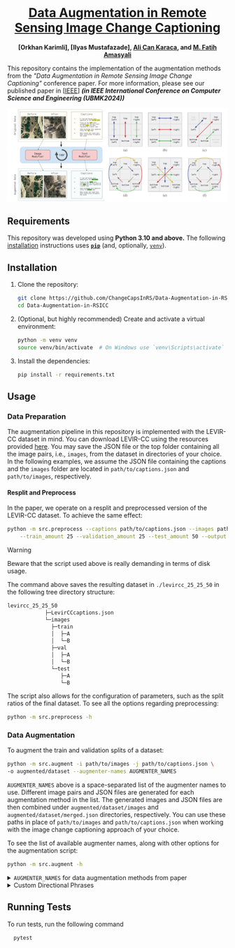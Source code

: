 <div align="center">

<h1><a href="[https://ieeexplore.ieee.org/document/9934924]">Data Augmentation in Remote Sensing Image Change Captioning</a></h1>

**[Orkhan Karimli], [Ilyas Mustafazade], [Ali Can Karaca](https://scholar.google.com.tr/citations?user=KVU5O6gAAAAJ&hl=tr&authuser=1), and [M. Fatih Amasyali](https://scholar.google.com.tr/citations?hl=tr&authuser=1&user=qTUSAy0AAAAJ)**

</div>

This repository contains the implementation of the augmentation methods from the *"Data Augmentation in Remote Sensing Image Change Captioning"* conference paper. For more information, please see our published paper in [[IEEE]([https://ieeexplore.ieee.org/document/9934924](https://ieeexplore.ieee.org/document/9934924))]  ***(in IEEE International Conference on Computer Science and Engineering (UBMK2024))***

![Augmentation Process](Fig.png)

## Requirements

This repository was developed using **Python 3.10 and above.**
The following [installation](#installation) instructions uses
**[`pip`](https://pip.pypa.io/en/stable/installation/)**
(and, optionally, [`venv`](https://packaging.python.org/en/latest/guides/installing-using-pip-and-virtual-environments/)).

## Installation

1. Clone the repository:

    ```bash
    git clone https://github.com/ChangeCapsInRS/Data-Augmentation-in-RSICC.git
    cd Data-Augmentation-in-RSICC
    ```

1. (Optional, but highly recommended) Create and activate a virtual environment:

    ```bash
    python -m venv venv
    source venv/bin/activate  # On Windows use `venv\Scripts\activate`
    ```

1. Install the dependencies:

    ```bash
    pip install -r requirements.txt
    ```

## Usage

### Data Preparation

The augmentation pipeline in this repository is implemented with the LEVIR-CC dataset in mind. You can download LEVIR-CC using the resources provided [here](https://github.com/Chen-Yang-Liu/LEVIR-CC-Dataset). You may save the JSON file or the top folder containing all the image pairs, i.e., `images`, from the dataset in directories of your choice. In the following examples, we assume the JSON file containing the captions and the `images` folder are located in `path/to/captions.json` and `path/to/images`, respectively.

#### Resplit and Preprocess

In the paper, we operate on a resplit and preprocessed version of the LEVIR-CC dataset. To achieve the same effect:

```bash
python -m src.preprocess --captions path/to/captions.json --images path/to/images \
    --train_amount 25 --validation_amount 25 --test_amount 50 --output levircc_25_25_50
```

> [!WARNING]
> Beware that the script used above is really demanding in terms of disk usage.

The command above saves the resulting dataset in `./levircc_25_25_50` in the following tree directory structure:

```tree
levircc_25_25_50
            ├─LevirCCcaptions.json
            └─images
              ├─train
              │  ├─A
              │  └─B
              ├─val
              │  ├─A
              │  └─B
              └─test
                 ├─A
                 └─B
```

The script also allows for the configuration of parameters, such as the split ratios of the final dataset. To see all the options regarding preprocessing:

```bash
python -m src.preprocess -h
```

### Data Augmentation

To augment the train and validation splits of a dataset:

```bash
python -m src.augment -i path/to/images -j path/to/captions.json \
-o augmented/dataset --augmenter-names AUGMENTER_NAMES
```

`AUGMENTER_NAMES` above is a space-separated list of the augmenter names to use.
Different image pairs and JSON files are generated for each augmentation method in the list.
The generated images and JSON files are then combined under `augmented/dataset/images` and
`augmented/dataset/merged.json` directories, respectively. You can use these paths in
place of `path/to/images` and `path/to/captions.json` when working with the image change
captioning approach of your choice.

To see the list of available augmenter names, along with other options for the augmentation
script:

```bash
python -m src.augment -h
```

<details>
<summary><code>AUGMENTER_NAMES</code> for data augmentation methods from paper</summary>

![image](https://github.com/user-attachments/assets/22c0387a-4f0d-4150-b23e-780c4f7f87af)

$\mathrm{brighten}$: `brighten_both`

$\mathrm{blur}$: `blur`

$\mathit{mirror}$: `horizontal_mirror vertical_mirror left_diagonal_mirror`

$\mathit{rotate}$: `rotate_90 rotate_180 rotate_270`

$\mathrm{hybrid}$: `random_augment`

</details>

<details>
<summary>Custom Directional Phrases</summary>

This section focuses on multimodal data augmentation techniques that utilize directional phrases such as "left," "right," "top," and "bottom," along with their combinations, to align captions with their corresponding image pairs.

In some datasets, the areas corresponding to the top and bottom of the image frame may be referred to using various terms. For example, "top" can also be described as "upper," "above," "higher," while "bottom" may be referred to as "lower," "below," "bottommost," or "lowest." To accommodate these variations, you can modify the definitions of the `BOTTOM_DIRECTIONS` and `TOP_DIRECTIONS` constants in the [augmentation_methods.py](src/augmentation_methods.py) file:

```diff
 BOTTOM_DIRECTIONS = (
     "bottom",
-    # "lower",
-    # "below",
-    # "bottommost",
-    # "lowest",
+    "lower",
+    "below",
+    "bottommost",
+    "lowest",
 )

 TOP_DIRECTIONS = (
     "top",
-    # "upper",
-    # "above",
-    # "topmost",
-    # "highest",
-    # "higher",
+    "upper",
+    "above",
+    "topmost",
+    "highest",
+    "higher",
 )
```

When a sentence contains any of the tokens listed above (along with "left" and "right"), it will be replaced with either `BOTTOM_DIRECTIONS[0]`, `TOP_DIRECTIONS[0]`, `"left"`, `"right"`, or a combination of these, depending on the image transformation applied.

</details>

## Running Tests

To run tests, run the following command

```bash
  pytest
```

<!--
## Citation

If you find this repository or the paper helpful, please consider citing:

```bibtex
...
```
 -->
